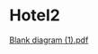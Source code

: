 # Hotel2
[Blank diagram (1).pdf](https://github.com/SSLilov18/Hotel2/files/11078373/Blank.diagram.1.pdf)
